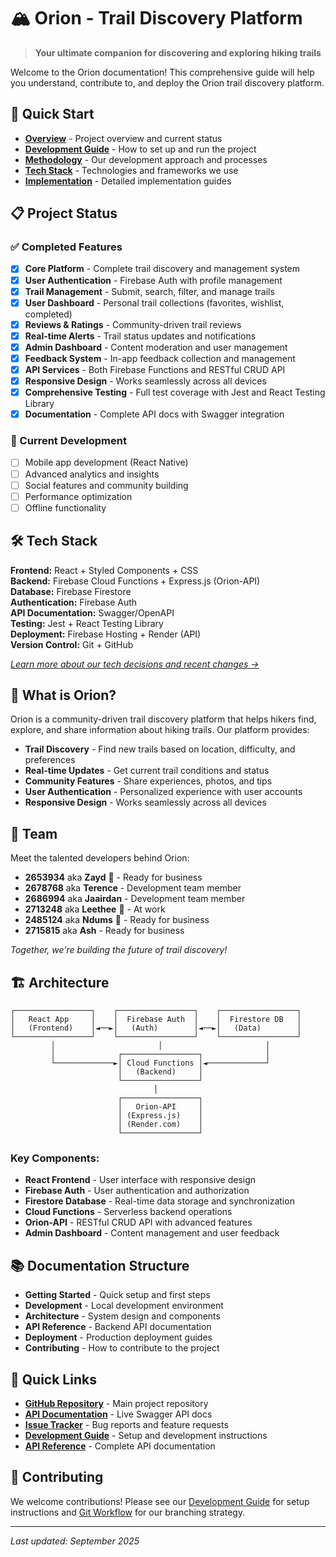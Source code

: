 # 🏔️ Orion - Trail Discovery Platform

> **Your ultimate companion for discovering and exploring hiking trails**

Welcome to the Orion documentation! This comprehensive guide will help you understand, contribute to, and deploy the Orion trail discovery platform.

## 🚀 Quick Start

- **[Overview](overview.md)** - Project overview and current status
- **[Development Guide](development.md)** - How to set up and run the project
- **[Methodology](methodology.md)** - Our development approach and processes
- **[Tech Stack](tech-stack.md)** - Technologies and frameworks we use
- **[Implementation](implementation.md)** - Detailed implementation guides

## 📋 Project Status

### ✅ Completed Features
- [x] **Core Platform** - Complete trail discovery and management system
- [x] **User Authentication** - Firebase Auth with profile management
- [x] **Trail Management** - Submit, search, filter, and manage trails
- [x] **User Dashboard** - Personal trail collections (favorites, wishlist, completed)
- [x] **Reviews & Ratings** - Community-driven trail reviews
- [x] **Real-time Alerts** - Trail status updates and notifications
- [x] **Admin Dashboard** - Content moderation and user management
- [x] **Feedback System** - In-app feedback collection and management
- [x] **API Services** - Both Firebase Functions and RESTful CRUD API
- [x] **Responsive Design** - Works seamlessly across all devices
- [x] **Comprehensive Testing** - Full test coverage with Jest and React Testing Library
- [x] **Documentation** - Complete API docs with Swagger integration

### 🔄 Current Development
- [ ] Mobile app development (React Native)
- [ ] Advanced analytics and insights
- [ ] Social features and community building
- [ ] Performance optimization
- [ ] Offline functionality

## 🛠️ Tech Stack

**Frontend:** React + Styled Components + CSS  
**Backend:** Firebase Cloud Functions + Express.js (Orion-API)  
**Database:** Firebase Firestore  
**Authentication:** Firebase Auth  
**API Documentation:** Swagger/OpenAPI  
**Testing:** Jest + React Testing Library  
**Deployment:** Firebase Hosting + Render (API)  
**Version Control:** Git + GitHub  

*[Learn more about our tech decisions and recent changes →](tech-stack.md)*  

## 🎯 What is Orion?

Orion is a community-driven trail discovery platform that helps hikers find, explore, and share information about hiking trails. Our platform provides:

- **Trail Discovery** - Find new trails based on location, difficulty, and preferences
- **Real-time Updates** - Get current trail conditions and status
- **Community Features** - Share experiences, photos, and tips
- **User Authentication** - Personalized experience with user accounts
- **Responsive Design** - Works seamlessly across all devices

## 💪 Team

Meet the talented developers behind Orion:

- **2653934** aka **Zayd** 💼 - Ready for business
- **2678768** aka **Terence** - Development team member
- **2686994** aka **Jaairdan** - Development team member  
- **2713248** aka **Leethee** 🫡 - At work
- **2485124** aka **Ndums** 🤝 - Ready for business
- **2715815** aka **Ash** - Ready for business

*Together, we're building the future of trail discovery!*

## 🏗️ Architecture

```
┌─────────────────┐    ┌─────────────────┐    ┌─────────────────┐
│   React App     │    │  Firebase Auth  │    │  Firestore DB   │
│   (Frontend)    │◄──►│   (Auth)        │◄──►│   (Data)        │
└─────────────────┘    └─────────────────┘    └─────────────────┘
         │                       │                       │
         │              ┌─────────────────┐              │
         └─────────────►│ Cloud Functions │◄─────────────┘
                        │   (Backend)     │
                        └─────────────────┘
                                │
                        ┌─────────────────┐
                        │   Orion-API     │
                        │ (Express.js)    │
                        │ (Render.com)    │
                        └─────────────────┘
```

### Key Components:
- **React Frontend** - User interface with responsive design
- **Firebase Auth** - User authentication and authorization
- **Firestore Database** - Real-time data storage and synchronization
- **Cloud Functions** - Serverless backend operations
- **Orion-API** - RESTful CRUD API with advanced features
- **Admin Dashboard** - Content management and user feedback

## 📚 Documentation Structure

- **Getting Started** - Quick setup and first steps
- **Development** - Local development environment
- **Architecture** - System design and components
- **API Reference** - Backend API documentation
- **Deployment** - Production deployment guides
- **Contributing** - How to contribute to the project

## 🔗 Quick Links

- **[GitHub Repository](https://github.com/Orion-ZA/Orion)** - Main project repository
- **[API Documentation](https://orion-api-qeyv.onrender.com/api-docs/)** - Live Swagger API docs
- **[Issue Tracker](https://github.com/Orion-ZA/Orion/issues)** - Bug reports and feature requests
- **[Development Guide](development.md)** - Setup and development instructions
- **[API Reference](api.md)** - Complete API documentation

## 🤝 Contributing

We welcome contributions! Please see our [Development Guide](development.md) for setup instructions and [Git Workflow](git.md) for our branching strategy.

---

*Last updated: September 2025*

